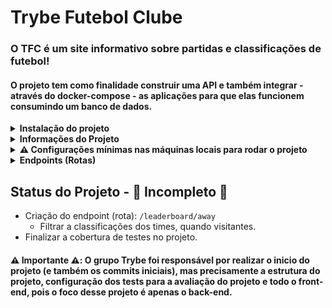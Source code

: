 # Trybe Futebol Clube

### O TFC é um site informativo sobre partidas e classificações de futebol!

#### O projeto tem como finalidade construir uma API e também integrar - através do docker-compose - as aplicações para que elas funcionem consumindo um banco de dados.

<details>
  <summary><strong>Instalação do projeto</strong></summary><br />
  1. Clone o repositório

  -`git clone git@github.com:PedroPDIN/project-trybe-football-club.git`.
  - Entre na pasta do repositório que você acabou de clonar:
      * `cd project-trybe-football-club`

  2. Instale as dependências [**Caso existam**]
    * `npm install`

  3. Crie uma branch a partir da branch `master`
      * Verifique que você está na branch `master`
        * Exemplo: `git branch`
      * Se não estiver, mude para a branch `master`
        * Exemplo: `git checkout master`
        
      * Agora crie uma branch à qual você vai submeter os `commits` do seu projeto
        * Você deve criar uma branch no seguinte formato: `nome-de-usuario-nome-do-projeto`
        * Exemplo: `git checkout -b joaozinho-project-trybe-football-club`

</details>


<details>
  <summary><strong>Informações do Projeto</strong></summary>
  <br />
  <p>
    A construção do projeto tem como o foco criar um back-end dockerizado utilizando modelagem de dados através do Sequelize. O desenvolvimento repeita as negócio providas no projeto e a API sendo utilizada por um front-end já desenvolvida pelo grupo da TRYBE.
  </p>

  <h3>Detalhes da API</h3>

  <p>
    Adicionar uma partida é necessário pessoa usuária e senha, portanto a pessoa deverá estar logada para fazer as alterações. Teremos um relacionamento entre as tabelas teams e matches para fazer as atualizações das partidas.
  </p>

  <p>
    O back-end possui regras de negócio para popular adequadamente a tabela disponível no front-end que será exibida para a pessoa usuária do sistema.
  </p>

</details>

<details>
  <summary><strong>⚠️ Configurações mínimas nas máquinas locais para rodar o projeto</strong></summary><br />

  - Sistema Operacional Distribuição Unix
  - Node versão 16  
  - Docker
  - Docker-compose versão 1.29.2

  * Você pode subir ou descer uma aplicação do compose, utilizando os scripts `compose:up`, `compose:down`;
</details>

<details>
  <summary><strong>Endpoints (Rotas)</strong></summary><br />

  1. Login (POST): `/login`
      - Corpo da requisição:
        ~~~
        {
          "email": "string",
          "password": "string"
        }
        ~~~
      - Saída:
        ~~~
        {
          "user": {
            "id": 1,
            "username": "Admin",
            "role": "admin",
            "email": "admin@admin.com"
          },
          "token": "123.456.789" // Aqui deve ser o token gerado pelo backend.
        }
        ~~~
    
  2. Verificar o tipo de usuário (GET) que efetuou o login: `/login/validate`
      - IMPORTANTE: Ele deve receber no `header` com parâmetro `authorization` onde ficará o token gerado no login.
      - Saída (response):
        - A Saída contém o `role` do usuário.
          ~~~
          "admin"
          ~~~

  3. Listagem de todos os times (GET): `/teams`
      - Saída (response):
        ~~~
        [
	        {
	        	"id": 1,
	        	"teamName": "Avaí/Kindermann"
	        },
	        {
	        	"id": 2,
	        	"teamName": "Bahia"
	        },
	        {
	        	"id": 3,
	        	"teamName": "Botafogo"
	        },
	        ...
        ]
        ~~~

  4. Busca dados de um time específico (GET): `/teams/:id`
      - Saída (response):
        ~~~
        {
	        "id": 5,
	        "teamName": "Cruzeiro"
        }
        ~~~

  5. Listagem de todas as partidas (GET): `/matches`
      - Saída (response):
        ~~~
        [
          {
            "id": 1,
            "homeTeam": 16,
            "homeTeamGoals": 1,
            "awayTeam": 8,
            "awayTeamGoals": 1,
            "inProgress": false,
            "teamHome": {
              "teamName": "São Paulo"
            },
            "teamAway": {
              "teamName": "Grêmio"
            }
          },
          ...
          {
            "id": 41,
            "homeTeam": 16,
            "homeTeamGoals": 2,
            "awayTeam": 9,
            "awayTeamGoals": 0,
            "inProgress": true,
            "teamHome": {
              "teamName": "São Paulo"
            },
            "teamAway": {
              "teamName": "Internacional"
            }
          }
        ]
        ~~~

  6. Criação de uma nova partida (POST): `/matches`
      - IMPORTANTE: A partida só pode ser criada com token JWT validado;
      - Corpo da requisição:
        ~~~
        {
          "homeTeam": 16, // O valor deve ser o id do time
          "awayTeam": 8, // O valor deve ser o id do time
          "homeTeamGoals": 2,
          "awayTeamGoals": 2,
          "inProgress": true // a partida deve ser criada como em progresso
        }
        ~~~

  7. Finalizar e salvar uma partida. Com isso alterando o status `inProgress` para false no banco de dados (PATCH): `/matches/:id/finish`
      - Saída (response):
        ~~~
        { "message": "Finished" }
        ~~~

  8. Atualizar partidas em andamento (PATCH): `/matches/:id`
      - Corpo da requisição:
        ~~~
        {
          "homeTeamGoals": 3,
          "awayTeamGoals": 1
        }
        ~~~

  9. Filtrar a classificações dos times, quando mandantes, com os dados iniciais do banco de dados (GET): `/leaderboard/home`
      - Saída (response):
        ~~~
        [
          {
            "name": "Palmeiras",
            "totalPoints": 13,
            "totalGames": 5,
            "totalVictories": 4,
            "totalDraws": 1,
            "totalLosses": 0,
            "goalsFavor": 17,
            "goalsOwn": 5,
            "goalsBalance": 12,
            "efficiency": 86.67
          },
          {
            "name": "Corinthians",
            "totalPoints": 12,
            "totalGames": 5,
            "totalVictories": 4,
            "totalDraws": 0,
            "totalLosses": 1,
            "goalsFavor": 12,
            "goalsOwn": 3,
            "goalsBalance": 9,
            "efficiency": 80
          },
          {
            "name": "Santos",
            "totalPoints": 11,
            "totalGames": 5,
            "totalVictories": 3,
            "totalDraws": 2,
            "totalLosses": 0,
            "goalsFavor": 12,
            "goalsOwn": 6,
            "goalsBalance": 6,
            "efficiency": 73.33
          },
          ...
        ]
        ~~~

</details>

## Status do Projeto - :construction: Incompleto :construction:
  * Criação do endpoint (rota): `/leaderboard/away`
      - Filtrar a classificações dos times, quando visitantes.
  * Finalizar a cobertura de testes no projeto.

#### :warning: Importante :warning:: O grupo Trybe foi responsável por realizar o inicio do projeto (e também os commits iniciais), mas precisamente a estrutura do projeto, configuração dos tests para a avaliação do projeto e todo o front-end, pois o foco desse projeto é apenas o back-end.

